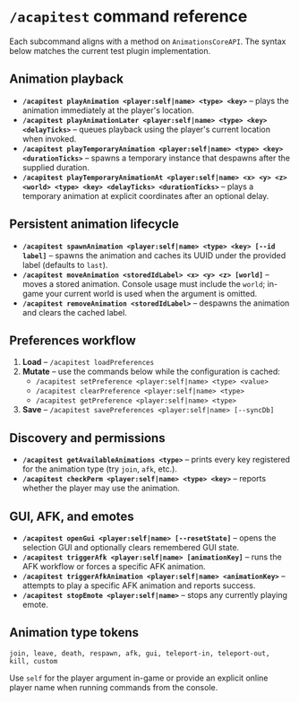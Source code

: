 # `/acapitest` command reference

Each subcommand aligns with a method on `AnimationsCoreAPI`. The syntax below matches the
current test plugin implementation.

## Animation playback

* **`/acapitest playAnimation <player:self|name> <type> <key>`** – plays the animation
  immediately at the player's location.
* **`/acapitest playAnimationLater <player:self|name> <type> <key> <delayTicks>`** –
  queues playback using the player's current location when invoked.
* **`/acapitest playTemporaryAnimation <player:self|name> <type> <key> <durationTicks>`** –
  spawns a temporary instance that despawns after the supplied duration.
* **`/acapitest playTemporaryAnimationAt <player:self|name> <x> <y> <z> <world> <type> <key> <delayTicks> <durationTicks>`** –
  plays a temporary animation at explicit coordinates after an optional delay.

## Persistent animation lifecycle

* **`/acapitest spawnAnimation <player:self|name> <type> <key> [--id label]`** – spawns the
  animation and caches its UUID under the provided label (defaults to `last`).
* **`/acapitest moveAnimation <storedIdLabel> <x> <y> <z> [world]`** – moves a stored
  animation. Console usage must include the `world`; in-game your current world is used
  when the argument is omitted.
* **`/acapitest removeAnimation <storedIdLabel>`** – despawns the animation and clears the
  cached label.

## Preferences workflow

1. **Load** – `/acapitest loadPreferences`
2. **Mutate** – use the commands below while the configuration is cached:
   * `/acapitest setPreference <player:self|name> <type> <value>`
   * `/acapitest clearPreference <player:self|name> <type>`
   * `/acapitest getPreference <player:self|name> <type>`
3. **Save** – `/acapitest savePreferences <player:self|name> [--syncDb]`

## Discovery and permissions

* **`/acapitest getAvailableAnimations <type>`** – prints every key registered for the
  animation type (try `join`, `afk`, etc.).
* **`/acapitest checkPerm <player:self|name> <type> <key>`** – reports whether the player
  may use the animation.

## GUI, AFK, and emotes

* **`/acapitest openGui <player:self|name> [--resetState]`** – opens the selection GUI and
  optionally clears remembered GUI state.
* **`/acapitest triggerAfk <player:self|name> [animationKey]`** – runs the AFK workflow or
  forces a specific AFK animation.
* **`/acapitest triggerAfkAnimation <player:self|name> <animationKey>`** – attempts to play
  a specific AFK animation and reports success.
* **`/acapitest stopEmote <player:self|name>`** – stops any currently playing emote.

## Animation type tokens

```
join, leave, death, respawn, afk, gui, teleport-in, teleport-out, kill, custom
```

Use `self` for the player argument in-game or provide an explicit online player name when
running commands from the console.
